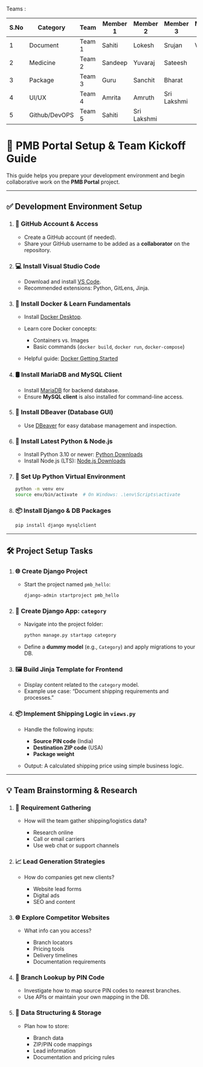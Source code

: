 

Teams : 
								
| S.No | Category       | Team     | Member 1     | Member 2  | Member 3     | Member 4     |
|------|----------------|----------|--------------|-----------|--------------|--------------|
| 1    | Document       | Team 1   | Sahiti       | Lokesh    | Srujan       | Vedin        |
| 2    | Medicine       | Team 2   | Sandeep      | Yuvaraj   | Sateesh      |              |
| 3    | Package        | Team 3   | Guru         | Sanchit   | Bharat       |              |
| 4    | UI/UX          | Team 4   | Amrita       | Amruth    | Sri Lakshmi  |              |
| 5    | Github/DevOPS  | Team 5   | Sahiti       | Sri Lakshmi|             |              |





# 🚀 PMB Portal Setup & Team Kickoff Guide

This guide helps you prepare your development environment and begin collaborative work on the **PMB Portal** project.

---

## ✅ Development Environment Setup

1. ### 🔗 GitHub Account & Access

   * Create a GitHub account (if needed).
   * Share your GitHub username to be added as a **collaborator** on the repository.

2. ### 💻 Install Visual Studio Code

   * Download and install [VS Code](https://code.visualstudio.com/).
   * Recommended extensions: Python, GitLens, Jinja.

3. ### 🐋 Install Docker & Learn Fundamentals

   * Install [Docker Desktop](https://www.docker.com/products/docker-desktop/).
   * Learn core Docker concepts:

     * Containers vs. Images
     * Basic commands (`docker build`, `docker run`, `docker-compose`)
   * Helpful guide: [Docker Getting Started](https://docs.docker.com/get-started/)

4. ### 🛢️ Install MariaDB and MySQL Client

   * Install [MariaDB](https://mariadb.org/download/) for backend database.
   * Ensure **MySQL client** is also installed for command-line access.

5. ### 🐬 Install DBeaver (Database GUI)

   * Use [DBeaver](https://dbeaver.io/) for easy database management and inspection.

6. ### 🐍 Install Latest Python & Node.js

   * Install Python 3.10 or newer: [Python Downloads](https://www.python.org/)
   * Install Node.js (LTS): [Node.js Downloads](https://nodejs.org/)

7. ### 🧪 Set Up Python Virtual Environment

   ```bash
   python -m venv env
   source env/bin/activate  # On Windows: .\env\Scripts\activate
   ```

8. ### 📦 Install Django & DB Packages

   ```bash
   pip install django mysqlclient
   ```

---

## 🛠️ Project Setup Tasks

1. ### 🌐 Create Django Project

   * Start the project named `pmb_hello`:

     ```bash
     django-admin startproject pmb_hello
     ```

2. ### 🧩 Create Django App: `category`

   * Navigate into the project folder:

     ```bash
     python manage.py startapp category
     ```
   * Define a **dummy model** (e.g., `Category`) and apply migrations to your DB.

3. ### 🖼️ Build Jinja Template for Frontend

   * Display content related to the `category` model.
   * Example use case: “Document shipping requirements and processes.”

4. ### 📦 Implement Shipping Logic in `views.py`

   * Handle the following inputs:

     * **Source PIN code** (India)
     * **Destination ZIP code** (USA)
     * **Package weight**
   * Output: A calculated shipping price using simple business logic.

---

## 💡 Team Brainstorming & Research

1. ### 🧠 Requirement Gathering

   * How will the team gather shipping/logistics data?

     * Research online
     * Call or email carriers
     * Use web chat or support channels

2. ### 📈 Lead Generation Strategies

   * How do companies get new clients?

     * Website lead forms
     * Digital ads
     * SEO and content

3. ### 🌐 Explore Competitor Websites

   * What info can you access?

     * Branch locators
     * Pricing tools
     * Delivery timelines
     * Documentation requirements

4. ### 🏢 Branch Lookup by PIN Code

   * Investigate how to map source PIN codes to nearest branches.
   * Use APIs or maintain your own mapping in the DB.

5. ### 🧾 Data Structuring & Storage

   * Plan how to store:

     * Branch data
     * ZIP/PIN code mappings
     * Lead information
     * Documentation and pricing rules



